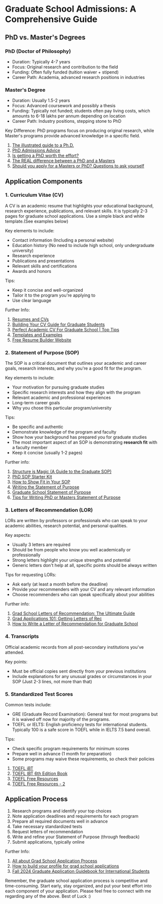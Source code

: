 

# Graduate School Admissions: A Comprehensive Guide

## PhD vs. Master's Degrees

### PhD (Doctor of Philosophy)
- Duration: Typically 4-7 years
- Focus: Original research and contribution to the field
- Funding: Often fully funded (tuition waiver + stipend)
- Career Path: Academia, advanced research positions in industries

### Master's Degree
- Duration: Usually 1.5-2 years
- Focus: Advanced coursework and possibly a thesis
- Funding: Typically not funded; students often pay living costs, which amounts to 6-18 lakhs per annum depending on location
- Career Path: Industry positions, stepping stone to PhD

Key Difference: PhD programs focus on producing original research, while Master's programs provide advanced knowledge in a specific field.

 1. [ The illustrated guide to a Ph.D.](https://matt.might.net/articles/phd-school-in-pictures/)
 2. [PhD Admissions Advice](https://cfiesler.medium.com/phd-admissions-advice-b7a44f97417a)
 3. [Is getting a PhD worth the effort?](https://www.youtube.com/watch?v=bC-oOxCJZXY)
 4. [The REAL difference between a PhD and a Masters](https://www.youtube.com/watch?v=yEbdSFFyO4w&ab_channel=AndyStapleton)
 5. [Should you apply for a Masters or PhD? Questions to ask yourself](https://www.youtube.com/watch?v=AaZ5cLr_6M4&ab_channel=BonChonJonJon)

## Application Components

### 1. Curriculum Vitae (CV)

A CV is an academic resume that highlights your educational background, research experience, publications, and relevant skills. It is typically 2-3 pages for graduate school applications. Use a simple black and white template.(See examples below)

Key elements to include:
- Contact information (Including a personal website)
- Education history (No need to include high school, only undergraduate university)
- Research experience
- Publications and presentations
- Relevant skills and certifications
- Awards and honors

Tips:
- Keep it concise and well-organized
- Tailor it to the program you're applying to
- Use clear language

Further Info:

 1. [Resumes and CVs](https://gradschool.cornell.edu/career-and-professional-development/pathways-to-success/prepare-for-your-career/take-action/resumes-and-cvs/)
 2. [Building Your CV Guide for Graduate Students](https://careerdevelopment.princeton.edu/guides/resume-cv-cover-letter-diversity-statement/building-your-cv-guide-graduate-students)
 3. [Perfect Academic CV For Graduate School | Top Tips](https://www.youtube.com/watch?v=DpivQkpziSY&ab_channel=DrAminaYonis)
 4. [Templates and Examples](https://gradcareers.nd.edu/application-process/templates-and-examples/)
 5. [Free Resume Builder Website](https://flowcv.com/)

### 2. Statement of Purpose (SOP)

The SOP is a critical document that outlines your academic and career goals, research interests, and why you're a good fit for the program.

Key elements to include:
- Your motivation for pursuing graduate studies
- Specific research interests and how they align with the program
- Relevant academic and professional experiences
- Long-term career goals
- Why you chose this particular program/university

Tips:
- Be specific and authentic
- Demonstrate knowledge of the program and faculty
- Show how your background has prepared you for graduate studies
- The most important aspect of an SOP is demonstrating **research fit** with a faculty member
- Keep it concise (usually 1-2 pages)

Further info:
 1. [Structure is Magic (A Guide to the Graduate SOP)](https://writeivy.com/structure-is-magic-a-guide-to-the-graduate-sop/)
 2. [PhD SOP Starter Kit](https://writeivy.mykajabi.com/phd-sop-starter-kit)
 3. [How to Show Fit in Your SOP](https://writeivy.com/how-to-show-fit-in-your-sop/)
 4.  [Writing the Statement of Purpose](https://grad.berkeley.edu/admissions/steps-to-apply/requirements/statement-purpose/)
 5. [Graduate School Statement of Purpose](https://mitcommlab.mit.edu/eecs/commkit/graduate-school-personal-statement/)
 6. [Tips for Writing PhD or Masters Statement of Purpose](https://www.youtube.com/watch?v=0zOAS8f4aK8)


### 3. Letters of Recommendation (LOR)

LORs are written by professors or professionals who can speak to your academic abilities, research potential, and personal qualities.

Key aspects:
- Usually 3 letters are required
- Should be from people who know you well academically or professionally
- Strong letters highlight your unique strengths and potential
- Generic letters don't help at all, specific points should be always written

Tips for requesting LORs:
- Ask early (at least a month before the deadline)
- Provide your recommenders with your CV and any relevant information
- Choose recommenders who can speak specifically about your abilities

Further info:
 1. [Grad School Letters of Recommendation: The Ultimate Guide](https://writeivy.com/grad-school-letters-of-recommendation-the-ultimate-guide/)
 2. [Grad Applications 101: Getting Letters of Rec](https://graduate.rice.edu/news/current-news/grad-applications-101-getting-letters-rec)
 3. [How to Write a Letter of Recommendation for Graduate School](https://online.usc.edu/news/how-to-write-a-letter-of-recommendation-for-graduate-school/)

### 4. Transcripts

Official academic records from all post-secondary institutions you've attended.

Key points:
- Must be official copies sent directly from your previous institutions
- Include explanations for any unusual grades or circumstances in your SOP (Just 2-3 lines, not more than that)


### 5. Standardized Test Scores

Common tests include:
- GRE (Graduate Record Examination): General test for most programs but it is waived off now for majority of the programs.
- TOEFL or IELTS: English proficiency tests for international students. Typically 100 is a safe score in TOEFL while in IELTS 7.5 band overall. 

Tips:
- Check specific program requirements for minimum scores
- Prepare well in advance (1 month for preparation)
- Some programs may waive these requirements, so check their policies

 1. [TOEFL iBT](https://www.ets.org/toefl/test-takers/ibt/about.html)
 2. [TOEFL IBT 6th Edition Book](https://drive.google.com/drive/folders/1-nvCk6_JhUDMhPs_RHSbh8OmegICZstH?usp=sharing)
 3. [TOEFL Free Resources](https://tstprep.com/free-resources/)
 4. [TOEFL Free Resources - 2](https://www.notefull.com/product/free-course-for-all-toefl-sections/)

## Application Process

 1. Research programs and identify your top choices
 2. Note application deadlines and requirements for each program
 3. Prepare all required documents well in advance
 4. Take necessary standardized tests
 5. Request letters of recommendation
 6. Write and refine your Statement of Purpose (through feedback)
 7. Submit applications, typically online
 
 Further Info:
1. [All about Grad School Application Process](https://www.youtube.com/watch?v=szA0SEXj1jE&ab_channel=videsh)
2. [How to build your profile for grad school applications](https://www.youtube.com/watch?v=D-gkVVcNPbw)
3. [Fall 2024 Graduate Application Guidebook for International Students](https://www.youtube.com/watch?v=9NRwtjJNKKE&pp=ygUjZ3JhZHVhdGUgc2Nob29sIGFwcGxpY2F0aW9uIHByb2Nlc3M%3D)
 

Remember, the graduate school application process is competitive and time-consuming. Start early, stay organized, and put your best effort into each component of your application. Please feel free to connect with me regarding any of the above. Best of Luck :)
